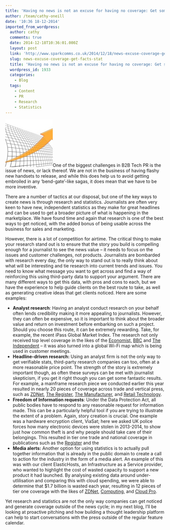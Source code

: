 ```yaml
---
title: 'Having no news is not an excuse for having no coverage: Get some facts, STAT'
author: /team/cathy-oneill
date: '10:36 18-12-2014'
imported_from_wordpress:
  author: cathy
  comments: true
  date: 2014-12-18T10:36:01.000Z
  layout: post
  link: 'http://www.sparkcomms.co.uk/2014/12/18/news-excuse-coverage-get-facts-stat/'
  slug: news-excuse-coverage-get-facts-stat
  title: 'Having no news is not an excuse for having no coverage: Get some facts, STAT'
  wordpress_id: 1933
  categories:
    - Blog
  tags:
    - Content
    - PR
    - Research
    - Statistics
---
```


![statistics-76198_640](statistics-76198_640-150x150.jpg)One of the biggest challenges in B2B Tech PR is the issue of news, or lack thereof. We are not in the business of having flashy new handsets to release, and while this does help us to avoid getting embroiled in any ‘bend-gate’-like sagas, it does mean that we have to be more inventive.

There are a number of tactics at our disposal, but one of the key ways to create news is through research and statistics. Journalists are often very keen to have new, independent statistics as they make for great headlines and can be used to get a broader picture of what is happening in the marketplace. We have found time and again that research is one of the best ways to get noticed, with the added bonus of being usable across the business for sales and marketing.

However, there is a lot of competition for airtime. The critical thing to make your research stand out is to ensure that the story you build is compelling enough for a journalist to see the news value – it needs to focus on the issues and customer challenges, not products. Journalists are bombarded with research every day, the only way to stand out is to really think about what will be interesting and tie research into current trends and issues. You need to know what message you want to get across and find a way of reinforcing this using third-party data to support your argument. There are many different ways to get this data, with pros and cons to each, but we have the experience to help guide clients on the best route to take, as well as generating creative ideas that get clients noticed. Here are some examples:

  * **Analyst research**: Having an analyst conduct research on your behalf often lends credibility making it more appealing to journalists. However, they can often be expensive, so it is important to think about the broader value and return on investment before embarking on such a project. Should you choose this route, it can be extremely rewarding. Take, for example, the recent iPass Global Market Index. The research not only received top level coverage in the likes of the [Economist,](http://www.economist.com/news/science-and-technology/21632739-wi-fi-hotspots-become-ubiquitous-who-needs-cellular-wireless-when-wireless-worlds) [BBC](http://www.bbc.com/news/technology-29726632) and [The Independent](http://www.independent.co.uk/life-style/gadgets-and-tech/wifi-is-the-future-of-mobile-data-global-survey-shows-one-internet-hotspot-for-every-150-people-9835319.html) – it was also turned into a global Wi-Fi map which is being used in customer meetings.
  * **Headline-driven research:** Using an analyst firm is not the only way to get verifiable stats, third-party research companies can too, often at a more reasonable price point. The strength of the story is extremely important though, as often these surveys can be met with journalist skepticism, if you get it right though you can get some fantastic results. For example, a mainframe research piece we conducted earlier this year resulted in nearly 20 pieces of coverage across trade and vertical press, such as [ZDNet](http://www.zdnet.com/shortage-of-mainframe-skills-looms-but-companies-remain-in-denial-7000026445/), [The Register](http://www.theregister.co.uk/2014/02/20/compuware_mainframe_retirements/), [The Manufacturer](http://www.themanufacturer.com/articles/mobile-application-development-unaligned-with-mainframe-legacy/), and [Retail Technology](http://www.retailtechnology.co.uk/news/5116/cios-warn-on-mainframe-skill-shortage/).
  * **Freedom of Information requests**: Under the Data Protection Act, all public bodies have to respond to any reasonable request for information made. This can be a particularly helpful tool if you are trying to illustrate the extent of a problem. Again, story creation is crucial. One example was a hardware encryption client, ViaSat; here we asked UK police forces how many electronic devices were stolen in 2013-2014, to show just how common theft is and why people should take care of their belongings. This resulted in tier one trade and national coverage in publications such as the [Register](http://www.theregister.co.uk/2014/08/11/london_tops_electronic_theft_league_table/) and the
  * **Media alerts:** Another option for using statistics is to actually pull together information that is already in the public domain to create a call to action for the industry in the form of a media alert. An example of this was with our client ElasticHosts, an Infrastructure as a Service provider, who wanted to highlight the cost of wasted capacity to support a new product it had launched. By analysing existing data around under-utlilisation and comparing this with cloud spending, we were able to determine that $1.7 billion is wasted each year, resulting in 12 pieces of tier one coverage with the likes of [ZDNet](http://www.zdnet.com/cloud-customers-are-still-paying-for-twice-as-much-as-they-need-7000033369/), [Computing](http://www.computing.co.uk/ctg/news/2363421/companies-over-provisioning-and-over-paying-for-cloud-claims-research), and [Cloud Pro](http://www.cloudpro.co.uk/cloud-essentials/general/4463/cloud-users-pay-twice-as-much-as-they-need-for-services).

Yet research and statistics are not the only way companies can get noticed and generate coverage outside of the news cycle; in my next blog, I’ll be looking at proactive pitching and how building a thought leadership platform can help to start conversations with the press outside of the regular feature calendar.
